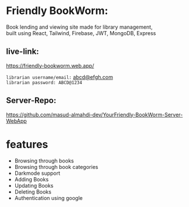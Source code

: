 # Friendly BookWorm:

Book lending and viewing site made for library management, <br/> built using React, Tailwind, Firebase, JWT, MongoDB, Express

## live-link:

https://friendly-bookworm.web.app/

``librarian username/email:`` abcd@efgh.com <br/>
```librarian password: ABCD@1234```

## Server-Repo:

https://github.com/masud-almahdi-dev/YourFriendly-BookWorm-Server-WebApp


# features

- Browsing through books
- Browsing through book categories
- Darkmode support
- Adding Books
- Updating Books
- Deleting Books
- Authentication using google